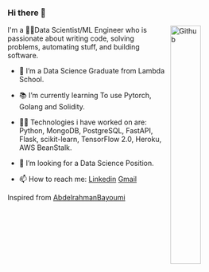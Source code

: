### Hi there 👋

<img width="35%" align="right" alt="Github" src="https://user-images.githubusercontent.com/48678280/88862734-4903af80-d201-11ea-968b-9c939d88a37c.gif" />

I'm a 👨‍🔬Data Scientist/ML Engineer who is passionate about writing code, solving problems, automating stuff, and building software.

- 🔭 I’m a Data Science Graduate from Lambda School.

- 📚 I’m currently learning To use Pytorch, Golang and Solidity.

- 👨‍💻 Technologies i have worked on are: Python, MongoDB, PostgreSQL, FastAPI, Flask, scikit-learn, TensorFlow 2.0, Heroku, AWS BeanStalk.

- 👯 I’m looking for a Data Science Position. 

- 📫 How to reach me: [Linkedin](https://www.linkedin.com/in/luis-urena/) [Gmail](mailto:luisfelipeurena23@gmail.com)


Inspired from [AbdelrahmanBayoumi](https://github.com/abdelrahmanbayoumi)

